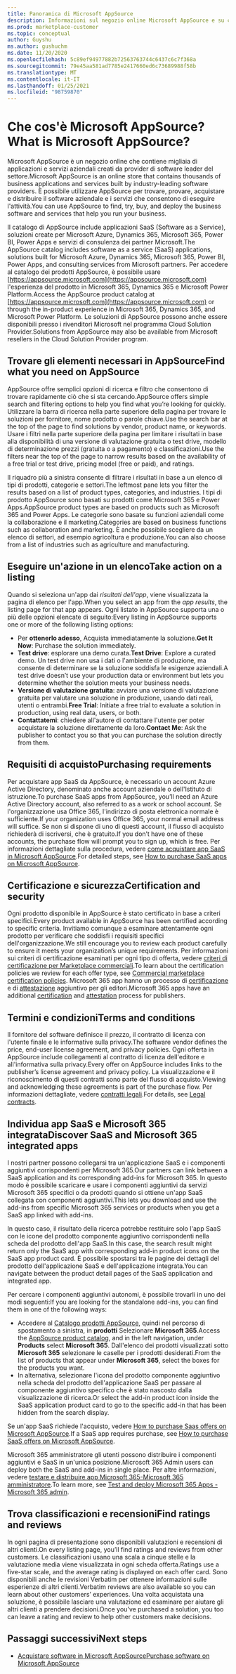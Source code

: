 ```yaml
---
title: Panoramica di Microsoft AppSource
description: Informazioni sul negozio online Microsoft AppSource e su come trovare un catalogo completo di software e soluzioni.
ms.prod: marketplace-customer
ms.topic: conceptual
author: Guyshu
ms.author: gushuchm
ms.date: 11/20/2020
ms.openlocfilehash: 5c89ef94977882b72563763744c6437c6c7f368a
ms.sourcegitcommit: 79e45aa581ad7785e2417660ed6c73689988f58b
ms.translationtype: MT
ms.contentlocale: it-IT
ms.lasthandoff: 01/25/2021
ms.locfileid: "98759870"
---
```

# <a name="what-is-microsoft-appsource"></a><span data-ttu-id="a19d1-103">Che cos'è Microsoft AppSource?</span><span class="sxs-lookup"><span data-stu-id="a19d1-103">What is Microsoft AppSource?</span></span>

<span data-ttu-id="a19d1-104">Microsoft AppSource è un negozio online che contiene migliaia di applicazioni e servizi aziendali creati da provider di software leader del settore.</span><span class="sxs-lookup"><span data-stu-id="a19d1-104">Microsoft AppSource is an online store that contains thousands of business applications and services built by industry-leading software providers.</span></span> <span data-ttu-id="a19d1-105">È possibile utilizzare AppSource per trovare, provare, acquistare e distribuire il software aziendale e i servizi che consentono di eseguire l'attività.</span><span class="sxs-lookup"><span data-stu-id="a19d1-105">You can use AppSource to find, try, buy, and deploy the business software and services that help you run your business.</span></span>

<span data-ttu-id="a19d1-106">Il catalogo di AppSource include applicazioni SaaS (Software as a Service), soluzioni create per Microsoft Azure, Dynamics 365, Microsoft 365, Power BI, Power Apps e servizi di consulenza dei partner Microsoft.</span><span class="sxs-lookup"><span data-stu-id="a19d1-106">The AppSource catalog includes software as a service (SaaS) applications, solutions built for Microsoft Azure, Dynamics 365, Microsoft 365, Power BI, Power Apps, and consulting services from Microsoft partners.</span></span> <span data-ttu-id="a19d1-107">Per accedere al catalogo dei prodotti AppSource, è possibile usare [https://appsource.microsoft.com](https://appsource.microsoft.com) l'esperienza del prodotto in Microsoft 365, Dynamics 365 e Microsoft Power Platform.</span><span class="sxs-lookup"><span data-stu-id="a19d1-107">Access the AppSource product catalog at [https://appsource.microsoft.com](https://appsource.microsoft.com) or through the in-product experience in Microsoft 365, Dynamics 365, and Microsoft Power Platform.</span></span> <span data-ttu-id="a19d1-108">Le soluzioni di AppSource possono anche essere disponibili presso i rivenditori Microsoft nel programma Cloud Solution Provider.</span><span class="sxs-lookup"><span data-stu-id="a19d1-108">Solutions from AppSource may also be available from Microsoft resellers in the Cloud Solution Provider program.</span></span>

## <a name="find-what-you-need-on-appsource"></a><span data-ttu-id="a19d1-109">Trovare gli elementi necessari in AppSource</span><span class="sxs-lookup"><span data-stu-id="a19d1-109">Find what you need on AppSource</span></span>

<span data-ttu-id="a19d1-110">AppSource offre semplici opzioni di ricerca e filtro che consentono di trovare rapidamente ciò che si sta cercando.</span><span class="sxs-lookup"><span data-stu-id="a19d1-110">AppSource offers simple search and filtering options to help you find what you’re looking for quickly.</span></span> <span data-ttu-id="a19d1-111">Utilizzare la barra di ricerca nella parte superiore della pagina per trovare le soluzioni per fornitore, nome prodotto o parole chiave.</span><span class="sxs-lookup"><span data-stu-id="a19d1-111">Use the search bar at the top of the page to find solutions by vendor, product name, or keywords.</span></span> <span data-ttu-id="a19d1-112">Usare i filtri nella parte superiore della pagina per limitare i risultati in base alla disponibilità di una versione di valutazione gratuita o test drive, modello di determinazione prezzi (gratuita o a pagamento) e classificazioni.</span><span class="sxs-lookup"><span data-stu-id="a19d1-112">Use the filters near the top of the page to narrow results based on the availability of a free trial or test drive, pricing model (free or paid), and ratings.</span></span>

<span data-ttu-id="a19d1-113">Il riquadro più a sinistra consente di filtrare i risultati in base a un elenco di tipi di prodotti, categorie e settori.</span><span class="sxs-lookup"><span data-stu-id="a19d1-113">The leftmost pane lets you filter the results based on a list of product types, categories, and industries.</span></span> <span data-ttu-id="a19d1-114">I tipi di prodotto AppSource sono basati su prodotti come Microsoft 365 e Power Apps.</span><span class="sxs-lookup"><span data-stu-id="a19d1-114">AppSource product types are based on products such as Microsoft 365 and Power Apps.</span></span> <span data-ttu-id="a19d1-115">Le categorie sono basate su funzioni aziendali come la collaborazione e il marketing.</span><span class="sxs-lookup"><span data-stu-id="a19d1-115">Categories are based on business functions such as collaboration and marketing.</span></span> <span data-ttu-id="a19d1-116">È anche possibile scegliere da un elenco di settori, ad esempio agricoltura e produzione.</span><span class="sxs-lookup"><span data-stu-id="a19d1-116">You can also choose from a list of industries such as agriculture and manufacturing.</span></span>

## <a name="take-action-on-a-listing"></a><span data-ttu-id="a19d1-117">Eseguire un'azione in un elenco</span><span class="sxs-lookup"><span data-stu-id="a19d1-117">Take action on a listing</span></span>

<span data-ttu-id="a19d1-118">Quando si seleziona un'app dai _risultati dell'app_, viene visualizzata la pagina di elenco per l'app.</span><span class="sxs-lookup"><span data-stu-id="a19d1-118">When you select an app from the _app results_, the listing page for that app appears.</span></span> <span data-ttu-id="a19d1-119">Ogni listato in AppSource supporta una o più delle opzioni elencate di seguito:</span><span class="sxs-lookup"><span data-stu-id="a19d1-119">Every listing in AppSource supports one or more of the following listing options:</span></span>

- <span data-ttu-id="a19d1-120">Per **ottenerlo adesso**, Acquista immediatamente la soluzione.</span><span class="sxs-lookup"><span data-stu-id="a19d1-120">**Get It Now**: Purchase the solution immediately.</span></span>
- <span data-ttu-id="a19d1-121">**Test drive**: esplorare una demo curata.</span><span class="sxs-lookup"><span data-stu-id="a19d1-121">**Test Drive**: Explore a curated demo.</span></span> <span data-ttu-id="a19d1-122">Un test drive non usa i dati o l'ambiente di produzione, ma consente di determinare se la soluzione soddisfa le esigenze aziendali.</span><span class="sxs-lookup"><span data-stu-id="a19d1-122">A test drive doesn’t use your production data or environment but lets you determine whether the solution meets your business needs.</span></span>
- <span data-ttu-id="a19d1-123">**Versione di valutazione gratuita**: avviare una versione di valutazione gratuita per valutare una soluzione in produzione, usando dati reali, utenti o entrambi.</span><span class="sxs-lookup"><span data-stu-id="a19d1-123">**Free Trial**: Initiate a free trial to evaluate a solution in production, using real data, users, or both.</span></span>
- <span data-ttu-id="a19d1-124">**Contattatemi**: chiedere all'autore di contattare l'utente per poter acquistare la soluzione direttamente da loro.</span><span class="sxs-lookup"><span data-stu-id="a19d1-124">**Contact Me**: Ask the publisher to contact you so that you can purchase the solution directly from them.</span></span>

## <a name="purchasing-requirements"></a><span data-ttu-id="a19d1-125">Requisiti di acquisto</span><span class="sxs-lookup"><span data-stu-id="a19d1-125">Purchasing requirements</span></span>

<span data-ttu-id="a19d1-126">Per acquistare app SaaS da AppSource, è necessario un account Azure Active Directory, denominato anche account aziendale o dell'Istituto di istruzione.</span><span class="sxs-lookup"><span data-stu-id="a19d1-126">To purchase SaaS apps from AppSource, you’ll need an Azure Active Directory account, also referred to as a work or school account.</span></span> <span data-ttu-id="a19d1-127">Se l'organizzazione usa Office 365, l'indirizzo di posta elettronica normale è sufficiente.</span><span class="sxs-lookup"><span data-stu-id="a19d1-127">If your organization uses Office 365, your normal email address will suffice.</span></span> <span data-ttu-id="a19d1-128">Se non si dispone di uno di questi account, il flusso di acquisto richiederà di iscriversi, che è gratuito.</span><span class="sxs-lookup"><span data-stu-id="a19d1-128">If you don’t have one of these accounts, the purchase flow will prompt you to sign up, which is free.</span></span> <span data-ttu-id="a19d1-129">Per informazioni dettagliate sulla procedura, vedere [come acquistare app SaaS in Microsoft AppSource](purchase-software-appsource.md).</span><span class="sxs-lookup"><span data-stu-id="a19d1-129">For detailed steps, see [How to purchase SaaS apps on Microsoft AppSource](purchase-software-appsource.md).</span></span>

## <a name="certification-and-security"></a><span data-ttu-id="a19d1-130">Certificazione e sicurezza</span><span class="sxs-lookup"><span data-stu-id="a19d1-130">Certification and security</span></span>

<span data-ttu-id="a19d1-131">Ogni prodotto disponibile in AppSource è stato certificato in base a criteri specifici.</span><span class="sxs-lookup"><span data-stu-id="a19d1-131">Every product available in AppSource has been certified according to specific criteria.</span></span> <span data-ttu-id="a19d1-132">Invitiamo comunque a esaminare attentamente ogni prodotto per verificare che soddisfi i requisiti specifici dell'organizzazione.</span><span class="sxs-lookup"><span data-stu-id="a19d1-132">We still encourage you to review each product carefully to ensure it meets your organization’s unique requirements.</span></span> <span data-ttu-id="a19d1-133">Per informazioni sui criteri di certificazione esaminati per ogni tipo di offerta, vedere [criteri di certificazione per Marketplace commerciali](/legal/marketplace/certification-policies).</span><span class="sxs-lookup"><span data-stu-id="a19d1-133">To learn about the certification policies we review for each offer type, see [Commercial marketplace certification policies](/legal/marketplace/certification-policies).</span></span> <span data-ttu-id="a19d1-134">Microsoft 365 app hanno un processo di [certificazione](/microsoft-365-app-certification/docs/enterprise-app-certification-guide) e di [attestazione](/microsoft-365-app-certification/docs/enterprise-app-attestation-guide) aggiuntivo per gli editori.</span><span class="sxs-lookup"><span data-stu-id="a19d1-134">Microsoft 365 apps have an additional [certification](/microsoft-365-app-certification/docs/enterprise-app-certification-guide) and [attestation](/microsoft-365-app-certification/docs/enterprise-app-attestation-guide) process for publishers.</span></span>

## <a name="terms-and-conditions"></a><span data-ttu-id="a19d1-135">Termini e condizioni</span><span class="sxs-lookup"><span data-stu-id="a19d1-135">Terms and conditions</span></span>

<span data-ttu-id="a19d1-136">Il fornitore del software definisce il prezzo, il contratto di licenza con l'utente finale e le informative sulla privacy.</span><span class="sxs-lookup"><span data-stu-id="a19d1-136">The software vendor defines the price, end-user license agreement, and privacy policies.</span></span> <span data-ttu-id="a19d1-137">Ogni offerta in AppSource include collegamenti al contratto di licenza dell'editore e all'informativa sulla privacy.</span><span class="sxs-lookup"><span data-stu-id="a19d1-137">Every offer on AppSource includes links to the publisher’s license agreement and privacy policy.</span></span> <span data-ttu-id="a19d1-138">La visualizzazione e il riconoscimento di questi contratti sono parte del flusso di acquisto.</span><span class="sxs-lookup"><span data-stu-id="a19d1-138">Viewing and acknowledging these agreements is part of the purchase flow.</span></span> <span data-ttu-id="a19d1-139">Per informazioni dettagliate, vedere [contratti legali](legal-contracts.md).</span><span class="sxs-lookup"><span data-stu-id="a19d1-139">For details, see [Legal contracts](legal-contracts.md).</span></span>

## <a name="discover-saas-and-microsoft-365-integrated-apps"></a><span data-ttu-id="a19d1-140">Individua app SaaS e Microsoft 365 integrata</span><span class="sxs-lookup"><span data-stu-id="a19d1-140">Discover SaaS and Microsoft 365 integrated apps</span></span>

<span data-ttu-id="a19d1-141">I nostri partner possono collegarsi tra un'applicazione SaaS e i componenti aggiuntivi corrispondenti per Microsoft 365.</span><span class="sxs-lookup"><span data-stu-id="a19d1-141">Our partners can link between a SaaS application and its corresponding add-ins for Microsoft 365.</span></span> <span data-ttu-id="a19d1-142">In questo modo è possibile scaricare e usare i componenti aggiuntivi da servizi Microsoft 365 specifici o da prodotti quando si ottiene un'app SaaS collegata con componenti aggiuntivi.</span><span class="sxs-lookup"><span data-stu-id="a19d1-142">This lets you download and use the add-ins from specific Microsoft 365 services or products when you get a SaaS app linked with add-ins.</span></span>

<span data-ttu-id="a19d1-143">In questo caso, il risultato della ricerca potrebbe restituire solo l'app SaaS con le icone del prodotto componente aggiuntivo corrispondenti nella scheda del prodotto dell'app SaaS.</span><span class="sxs-lookup"><span data-stu-id="a19d1-143">In this case, the search result might return only the SaaS app with corresponding add-in product icons on the SaaS app product card.</span></span> <span data-ttu-id="a19d1-144">È possibile spostarsi tra le pagine dei dettagli del prodotto dell'applicazione SaaS e dell'applicazione integrata.</span><span class="sxs-lookup"><span data-stu-id="a19d1-144">You can navigate between the product detail pages of the SaaS application and integrated app.</span></span>

<span data-ttu-id="a19d1-145">Per cercare i componenti aggiuntivi autonomi, è possibile trovarli in uno dei modi seguenti:</span><span class="sxs-lookup"><span data-stu-id="a19d1-145">If you are looking for the standalone add-ins, you can find them in one of the following ways:</span></span>

- <span data-ttu-id="a19d1-146">Accedere al [Catalogo prodotti AppSource](https://appsource.microsoft.com/marketplace/apps/), quindi nel percorso di spostamento a sinistra, in **prodotti** Selezionare **Microsoft 365**.</span><span class="sxs-lookup"><span data-stu-id="a19d1-146">Access the [AppSource product catalog](https://appsource.microsoft.com/marketplace/apps/), and in the left navigation, under **Products** select **Microsoft 365**.</span></span> <span data-ttu-id="a19d1-147">Dall'elenco dei prodotti visualizzati sotto **Microsoft 365** selezionare le caselle per i prodotti desiderati.</span><span class="sxs-lookup"><span data-stu-id="a19d1-147">From the list of products that appear under **Microsoft 365**, select the boxes for the products you want.</span></span>
- <span data-ttu-id="a19d1-148">In alternativa, selezionare l'icona del prodotto componente aggiuntivo nella scheda del prodotto dell'applicazione SaaS per passare al componente aggiuntivo specifico che è stato nascosto dalla visualizzazione di ricerca.</span><span class="sxs-lookup"><span data-stu-id="a19d1-148">Or select the add-in product icon inside the SaaS application product card to go to the specific add-in that has been hidden from the search display.</span></span>

<span data-ttu-id="a19d1-149">Se un'app SaaS richiede l'acquisto, vedere [How to purchase Saas offers on Microsoft AppSource](purchase-software-appsource.md).</span><span class="sxs-lookup"><span data-stu-id="a19d1-149">If a SaaS app requires purchase, see [How to purchase SaaS offers on Microsoft AppSource](purchase-software-appsource.md).</span></span>

<span data-ttu-id="a19d1-150">Microsoft 365 amministratore gli utenti possono distribuire i componenti aggiuntivi e SaaS in un'unica posizione.</span><span class="sxs-lookup"><span data-stu-id="a19d1-150">Microsoft 365 Admin users can deploy both the SaaS and add-ins in single place.</span></span> <span data-ttu-id="a19d1-151">Per altre informazioni, vedere [testare e distribuire app Microsoft 365-Microsoft 365 amministratore](/microsoft-365/admin/manage/test-and-deploy-microsoft-365-apps).</span><span class="sxs-lookup"><span data-stu-id="a19d1-151">To learn more, see [Test and deploy Microsoft 365 Apps - Microsoft 365 admin](/microsoft-365/admin/manage/test-and-deploy-microsoft-365-apps).</span></span>

## <a name="find-ratings-and-reviews"></a><span data-ttu-id="a19d1-152">Trova classificazioni e recensioni</span><span class="sxs-lookup"><span data-stu-id="a19d1-152">Find ratings and reviews</span></span>

<span data-ttu-id="a19d1-153">In ogni pagina di presentazione sono disponibili valutazioni e recensioni di altri clienti.</span><span class="sxs-lookup"><span data-stu-id="a19d1-153">On every listing page, you’ll find ratings and reviews from other customers.</span></span> <span data-ttu-id="a19d1-154">Le classificazioni usano una scala a cinque stelle e la valutazione media viene visualizzata in ogni scheda offerta.</span><span class="sxs-lookup"><span data-stu-id="a19d1-154">Ratings use a five-star scale, and the average rating is displayed on each offer card.</span></span> <span data-ttu-id="a19d1-155">Sono disponibili anche le revisioni Verbatim per ottenere informazioni sulle esperienze di altri clienti.</span><span class="sxs-lookup"><span data-stu-id="a19d1-155">Verbatim reviews are also available so you can learn about other customers’ experiences.</span></span> <span data-ttu-id="a19d1-156">Una volta acquistata una soluzione, è possibile lasciare una valutazione ed esaminare per aiutare gli altri clienti a prendere decisioni.</span><span class="sxs-lookup"><span data-stu-id="a19d1-156">Once you’ve purchased a solution, you too can leave a rating and review to help other customers make decisions.</span></span>

## <a name="next-steps"></a><span data-ttu-id="a19d1-157">Passaggi successivi</span><span class="sxs-lookup"><span data-stu-id="a19d1-157">Next steps</span></span>

- [<span data-ttu-id="a19d1-158">Acquistare software in Microsoft AppSource</span><span class="sxs-lookup"><span data-stu-id="a19d1-158">Purchase software on Microsoft AppSource</span></span>](purchase-software-appsource.md)
